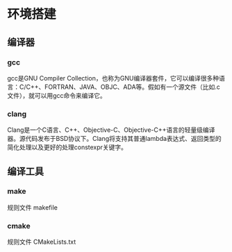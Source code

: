 # 环境搭建

## 编译器

### gcc

gcc是GNU Compiler Collection，也称为GNU编译器套件，它可以编译很多种语言：C/C++、FORTRAN、JAVA、OBJC、ADA等。假如有一个源文件（比如.c文件），就可以用gcc命令来编译它。

### clang

Clang是一个C语言、C++、Objective-C、Objective-C++语言的轻量级编译器。源代码发布于BSD协议下。Clang将支持其普通lambda表达式、返回类型的简化处理以及更好的处理constexpr关键字。

## 编译工具

### make

 规则文件 makefile

### cmake 

规则文件 CMakeLists.txt


